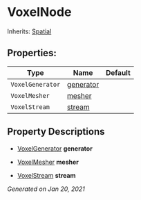 # VoxelNode

Inherits: [Spatial](https://docs.godotengine.org/en/stable/classes/class_spatial.html)




## Properties: 


Type              | Name                       | Default 
----------------- | -------------------------- | --------
`VoxelGenerator`  | [generator](#i_generator)  |         
`VoxelMesher`     | [mesher](#i_mesher)        |         
`VoxelStream`     | [stream](#i_stream)        |         
<p></p>

## Property Descriptions

- [VoxelGenerator](VoxelGenerator.md)<span id="i_generator"></span> **generator**


- [VoxelMesher](VoxelMesher.md)<span id="i_mesher"></span> **mesher**


- [VoxelStream](VoxelStream.md)<span id="i_stream"></span> **stream**


_Generated on Jan 20, 2021_

